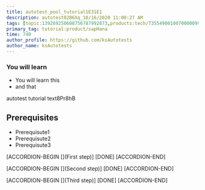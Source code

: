 ```yaml
---
title: autotest_pool_tutorial1E31E1
description: autotest02B6Xq_10/16/2020 11:00:27 AM
tags: [topic:139269250608756787992873,products:tech/73554900100700000996,tutorial:experience/advanced]
primary_tag: tutorial:product/sapHana
time: 740
author_profile: https://github.com/ksAutotests
author_name: ksAutotests
---
```

### You will learn
- You will learn this
- and that

autotest tutorial text8Pr8hB

## Prerequisites
- Prerequisute1
- Prerequisute2
- Prerequisute3

[ACCORDION-BEGIN [](First step)]
[DONE]
[ACCORDION-END]

[ACCORDION-BEGIN [](Second step)]
[DONE]
[ACCORDION-END]

[ACCORDION-BEGIN [](Third step)]
[DONE]
[ACCORDION-END]

